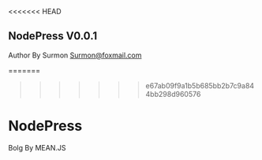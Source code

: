 <<<<<<< HEAD
## NodePress V0.0.1

Author By Surmon Surmon@foxmail.com

=======
>>>>>>> e67ab09f9a1b5b685bb2b7c9a844bb298d960576
# NodePress
Bolg By MEAN.JS
